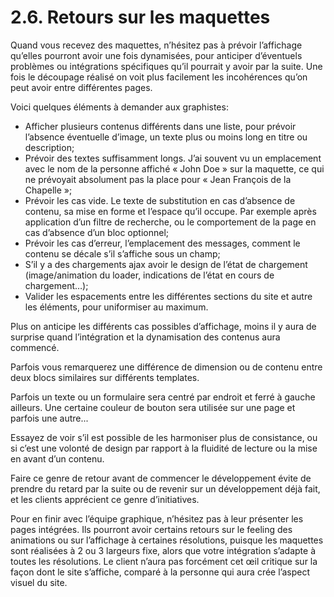 # 2.6. Retours sur les maquettes

Quand vous recevez des maquettes, n’hésitez pas à prévoir l’affichage qu’elles pourront avoir une fois dynamisées, pour anticiper d’éventuels problèmes ou intégrations spécifiques qu’il pourrait y avoir par la suite. Une fois le découpage réalisé on voit plus facilement les incohérences qu’on peut avoir entre différentes pages.

Voici quelques éléments à demander aux graphistes:

- Afficher plusieurs contenus différents dans une liste, pour prévoir l’absence éventuelle d’image, un texte plus ou moins long en titre ou description;
- Prévoir des textes suffisamment longs. J’ai souvent vu un emplacement avec le nom de la personne affiché « John Doe » sur la maquette, ce qui ne prévoyait absolument pas la place pour « Jean François de la Chapelle »;
- Prévoir les cas vide. Le texte de substitution en cas d’absence de contenu, sa mise en forme et l’espace qu’il occupe. Par exemple après application d’un filtre de recherche, ou le comportement de la page en cas d’absence d’un bloc optionnel;
- Prévoir les cas d’erreur, l’emplacement des messages, comment le contenu se décale s’il s’affiche sous un champ;
- S’il y a des chargements ajax avoir le design de l’état de chargement (image/animation du loader, indications de l’état en cours de chargement…);
- Valider les espacements entre les différentes sections du site et autre les éléments, pour uniformiser au maximum.

Plus on anticipe les différents cas possibles d’affichage, moins il y aura de surprise quand l’intégration et la dynamisation des contenus aura commencé.

Parfois vous remarquerez une différence de dimension ou de contenu entre deux blocs similaires sur différents templates.

Parfois un texte ou un formulaire sera centré par endroit et ferré à gauche ailleurs. Une certaine couleur de bouton sera utilisée sur une page et parfois une autre...

Essayez de voir s’il est possible de les harmoniser plus de consistance, ou si c’est une volonté de design par rapport à la fluidité de lecture ou la mise en avant d’un contenu.

Faire ce genre de retour avant de commencer le développement évite de prendre du retard par la suite ou de revenir sur un développement déjà fait, et les clients apprécient ce genre d’initiatives.

Pour en finir avec l’équipe graphique, n’hésitez pas à leur présenter les pages intégrées. Ils pourront avoir certains retours sur le feeling des animations ou sur l’affichage à certaines résolutions, puisque les maquettes sont réalisées à 2 ou 3 largeurs fixe, alors que votre intégration s’adapte à toutes les résolutions. Le client n’aura pas forcément cet œil critique sur la façon dont le site s’affiche, comparé à la personne qui aura crée l’aspect visuel du site.
